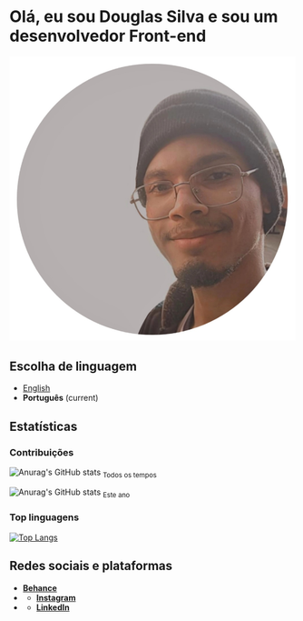 # Olá, eu sou Douglas Silva e sou um desenvolvedor Front-end
![Foto do desenvolvedor Front-end Douglas Silva](/assets/me.png)

## Escolha de linguagem
* [English](/README.md)
* **Português** (current)

## Estatísticas
### Contribuições
![Anurag's GitHub stats](https://github-readme-stats.vercel.app/api?username=devdouglasgfs&theme=tokyonight&show_icons=true&count_private=true&locale=pt-br&cache_seconds=14400&include_all_commits=true)
<sub>Todos os tempos</sub>

![Anurag's GitHub stats](https://github-readme-stats.vercel.app/api?username=devdouglasgfs&theme=tokyonight&show_icons=true&count_private=true&locale=pt-br&cache_seconds=14400&include_all_commits=false)
<sub>Este ano</sub>


### Top linguagens
[![Top Langs](https://github-readme-stats.vercel.app/api/top-langs/?username=devdouglasgfs&theme=tokyonight)](https://github.com/anuraghazra/github-readme-stats)

## Redes sociais e plataformas
* [**__Behance__**](https://www.behance.net/devdouglassilva)
* * [**__Instagram__**](https://instagram.com/douglassilva_developer?igshid=MzNlNGNkZWQ4Mg==)
* * [**__LinkedIn__**](https://www.linkedin.com/in/developer-douglas-silva)